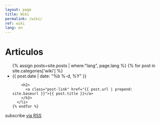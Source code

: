 ```yaml
---
layout: page
title: Wiki
permalink: /wiki/
ref: wiki
lang: en
---
```


<div class="home">

  <h1 class="page-heading">Articulos</h1>

  <ul class="post-list">
    {% assign posts=site.posts | where:"lang", page.lang %}
    {% for post in site.categories['wiki'] %}
      <li>
        <span class="post-meta">{{ post.date | date: "%b %-d, %Y" }}</span>

        <h2>
          <a class="post-link" href="{{ post.url | prepend: site.baseurl }}">{{ post.title }}</a>
        </h2>
      </li>
    {% endfor %}
  </ul>

  <p class="rss-subscribe">subscribe <a href="{{ "/feed.xml" | prepend: site.baseurl }}">via RSS</a></p>

</div>
